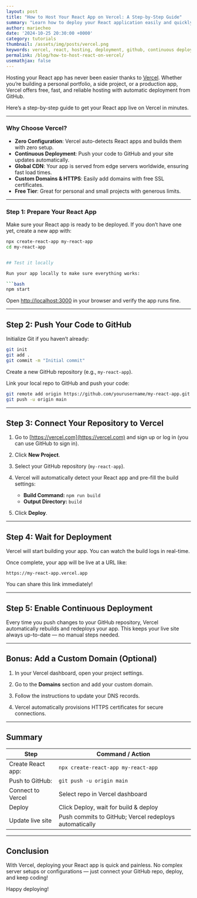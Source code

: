 ```yaml
---
layout: post
title: "How to Host Your React App on Vercel: A Step-by-Step Guide"
summary: "Learn how to deploy your React application easily and quickly with Vercel’s powerful hosting platform."
author: mariecheo
date: '2024-10-25 20:30:00 +0000'
category: tutorials
thumbnail: /assets/img/posts/vercel.png
keywords: vercel, react, hosting, deployment, github, continuous deployment, frontend hosting
permalink: /blog/how-to-host-react-on-vercel/
usemathjax: false
---
```


Hosting your React app has never been easier thanks to [Vercel](https://vercel.com). Whether you’re building a personal portfolio, a side project, or a production app, Vercel offers free, fast, and reliable hosting with automatic deployment from GitHub.

Here’s a step-by-step guide to get your React app live on Vercel in minutes.

---

### Why Choose Vercel?

- **Zero Configuration**: Vercel auto-detects React apps and builds them with zero setup.
- **Continuous Deployment**: Push your code to GitHub and your site updates automatically.
- **Global CDN**: Your app is served from edge servers worldwide, ensuring fast load times.
- **Custom Domains & HTTPS**: Easily add domains with free SSL certificates.
- **Free Tier**: Great for personal and small projects with generous limits.

---

### Step 1: Prepare Your React App

Make sure your React app is ready to be deployed. If you don’t have one yet, create a new app with:

```bash
npx create-react-app my-react-app
cd my-react-app


## Test it locally

Run your app locally to make sure everything works:

```bash
npm start
```

Open [http://localhost:3000](http://localhost:3000) in your browser and verify the app runs fine.

---

## Step 2: Push Your Code to GitHub

Initialize Git if you haven’t already:

```bash
git init
git add .
git commit -m "Initial commit"
```

Create a new GitHub repository (e.g., `my-react-app`).

Link your local repo to GitHub and push your code:

```bash
git remote add origin https://github.com/yourusername/my-react-app.git
git push -u origin main
```

---

## Step 3: Connect Your Repository to Vercel

1. Go to [https://vercel.com](https://vercel.com) and sign up or log in (you can use GitHub to sign in).

2. Click **New Project**.

3. Select your GitHub repository (`my-react-app`).

4. Vercel will automatically detect your React app and pre-fill the build settings:

   - **Build Command:** `npm run build`  
   - **Output Directory:** `build`

5. Click **Deploy**.

---

## Step 4: Wait for Deployment

Vercel will start building your app. You can watch the build logs in real-time.

Once complete, your app will be live at a URL like:

```plaintext
https://my-react-app.vercel.app
```

You can share this link immediately!

---

## Step 5: Enable Continuous Deployment

Every time you push changes to your GitHub repository, Vercel automatically rebuilds and redeploys your app. This keeps your live site always up-to-date — no manual steps needed.

---

## Bonus: Add a Custom Domain (Optional)

1. In your Vercel dashboard, open your project settings.

2. Go to the **Domains** section and add your custom domain.

3. Follow the instructions to update your DNS records.

4. Vercel automatically provisions HTTPS certificates for secure connections.

---

## Summary

| Step              | Command / Action                              |
|-------------------|----------------------------------------------|
| Create React app: |  `npx create-react-app my-react-app`           |
| Push to GitHub:   |  `git push -u origin main`                      |
| Connect to Vercel | Select repo in Vercel dashboard                |
| Deploy            | Click Deploy, wait for build & deploy          |
| Update live site  | Push commits to GitHub; Vercel redeploys automatically |

---

## Conclusion

With Vercel, deploying your React app is quick and painless. No complex server setups or configurations — just connect your GitHub repo, deploy, and keep coding!

Happy deploying!